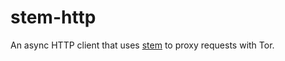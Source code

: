 # stem-http

An async HTTP client that uses [stem](https://stem.torproject.org) to proxy requests with Tor.
